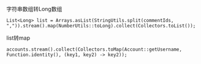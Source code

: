 字符串数组转Long数组

	List<Long> list = Arrays.asList(StringUtils.split(commentIds, ",")).stream().map(NumberUtils::toLong).collect(Collectors.toList());

list转map

	accounts.stream().collect(Collectors.toMap(Account::getUsername, Function.identity(), (key1, key2) -> key2));
